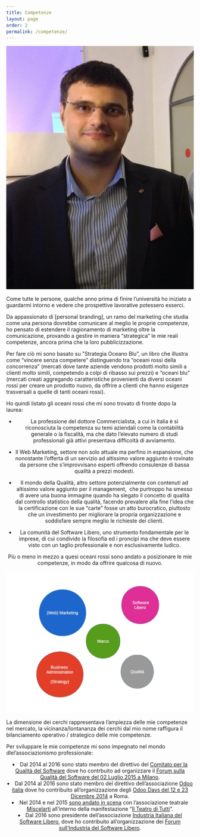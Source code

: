 ```yaml
---
title: Competenze
layout: page
order: 2
permalink: /competenze/
---
```


![Marco Lombardo](https://raw.githubusercontent.com/marcofromsicily/blog/master/images/marco-business.jpg)


Come tutte le persone, qualche anno prima di finire l&#8217;università ho iniziato a guardarmi intorno e vedere che prospettive lavorative potessero esserci.


Da appassionato di [personal branding], un ramo del marketing che studia come una persona dovrebbe comunicare al meglio le proprie competenze, ho pensato di estendere il ragionamento di marketing oltre la comunicazione, provando a gestire in maniera &#8220;strategica&#8221; le mie reali competenze, ancora prima che la loro pubblicizzazione.


Per fare ciò mi sono basato su "Strategia Oceano Blu", un libro che illustra come &#8220;vincere senza competere&#8221; distinguendo tra &#8220;oceani rossi della concorrenza&#8221; (mercati dove tante aziende vendono prodotti molto simili a clienti molto simili, competendo a colpi di ribasso sui prezzi) e &#8220;oceani blu&#8221; (mercati creati aggregando caratteristiche provenienti da diversi oceani rossi per creare un prodotto nuovo, da offrire a clienti che hanno esigenze trasversali a quelle di tanti oceani rossi).

Ho quindi listato gli oceani rossi che mi sono trovato di fronte dopo la laurea:

<ul style="text-align: center;">
  <li>
    La professione del dottore Commercialista, a cui in Italia è si riconosciuta la competenza su temi aziendali come la contabilità generale o la fiscalità, ma che dato l&#8217;elevato numero di studi professionali già attivi presentava difficoltà di avviamento.
  </li>
</ul>

<ul style="text-align: center;">
  <li>
    Il Web Marketing, settore non solo attuale ma perfino in espansione, che nonostante l&#8217;offerta di un servizio ad altissimo valore aggiunto è rovinato da persone che s&#8217;improvvisano esperti offrendo consulenze di bassa qualità a prezzi modesti.
  </li>
</ul>

<ul style="text-align: center;">
  <li>
    Il mondo della Qualità, altro settore potenzialmente con contenuti ad altissimo valore aggiunto per il management,  che purtroppo ha smesso di avere una buona immagine quando ha slegato il concetto di qualità dal controllo statistico della qualità, facendo prevalere alla fine l&#8217;idea che la certificazione con le sue &#8220;carte&#8221; fosse un atto burocratico, piuttosto che un investimento per migliorare la propria organizzazione e soddisfare sempre meglio le richieste dei clienti.
  </li>
</ul>

<ul style="text-align: center;">
  <li>
    La comunità del Software Libero, uno strumento fondamentale per le imprese, di cui condivido la filosofia ed i proncipi ma che deve essere visto con un taglio professionale e non esclusivamente ludico.
  </li>
</ul>

<p style="text-align: center;">
  Più o meno in mezzo a quesi oceani rossi sono andato a posizionare le mie competenze, in modo da offrire qualcosa di nuovo.
</p>

![blue-ocean](https://raw.githubusercontent.com/marcofromsicily/blog/master/images/bluocean.jpg)

La dimensione dei cerchi rappresentava l&#8217;ampiezza delle mie competenze nel mercato, la vicinanza/lontananza dei cerchi dal mio nome raffigura il bilanciamento operativo / strategico delle mie competenze.

Per sviluppare le mie competenze mi sono impegnato nel mondo dlel&#8217;associazionismo professionale:

<li style="text-align: center;">
  Dal 2014 al 2016 sono stato membro del direttivo del <span style="text-decoration: underline;"><span style="text-decoration: underline;"><a style="text-decoration: underline;" href="http://www.qualitaonline.it/category/comitati/qualita-del-software/" target="_blank" rel="noopener noreferrer">Comitato per la Qualità del Software</a></span></span> dove ho contrbuito ad organizzare il <span style="text-decoration: underline;"><span style="text-decoration: underline;"><a style="text-decoration: underline;" href="http://www.slideshare.net/marcofromsicily/cloud-per-le-pmi-e-linnovazione-sociale-59082740" target="_blank" rel="noopener noreferrer">Forum sulla Qualità del Software del 02 Luglio 2015 a Milano</a></span></span>.
</li>
<li style="text-align: center;">
  Dal 2014 al 2016 sono stato membro del direttivo dell&#8217;associazione <span style="text-decoration: underline;"><span style="text-decoration: underline;"><a style="text-decoration: underline;" href="http://www.odoo-italia.org/" target="_blank" rel="noopener noreferrer">Odoo italia</a></span></span> dove ho contribuito all&#8217;organizzazione degli <span style="text-decoration: underline;"><span style="text-decoration: underline;"><a style="text-decoration: underline;" href="http://www.slideshare.net/marcofromsicily/crm-e-marketing-intelligence-con-odoo" target="_blank" rel="noopener noreferrer">Odoo Days del 12 e 23 Dicembre 2014</a></span></span> a Roma.
</li>
<li style="text-align: center;">
  Nel 2014 e nel 2015 <span style="text-decoration: underline;"><span style="text-decoration: underline;"><a style="text-decoration: underline;" href="https://www.youtube.com/watch?v=Sd8CG4npOIs" target="_blank" rel="noopener noreferrer">sono andato in scena</a></span></span> con l&#8217;associazione teatrale <span style="text-decoration: underline;"><span style="text-decoration: underline;"><a style="text-decoration: underline;" href="https://www.facebook.com/MiscelArti-285282424835963/?fref=ts" target="_blank" rel="noopener noreferrer">Miscelarti</a></span></span> all&#8217;interno della manifestazione &#8220;<span style="text-decoration: underline;"><span style="text-decoration: underline;"><a style="text-decoration: underline;" href="https://www.youtube.com/watch?v=avglbWZTaZI" target="_blank" rel="noopener noreferrer">Il Teatro di Tutti</a></span></span>&#8220;.
</li>
<li style="text-align: center;">
  Dal 2016 sono presidente dell&#8217;associazione <span style="text-decoration: underline;"><a style="text-decoration: underline;" href="http://www.industriasoftwarelibero.it/" target="_blank" rel="noopener noreferrer">Industria Italiana del Software Libero</a></span>, dove ho contribuito all&#8217;organizzazione dei <span style="text-decoration: underline;"><a style="text-decoration: underline;" href="http://www.industriasoftwarelibero.it/incontri/" target="_blank" rel="noopener noreferrer">Forum sull&#8217;Industria del Software Libero</a></span>.
</li>
